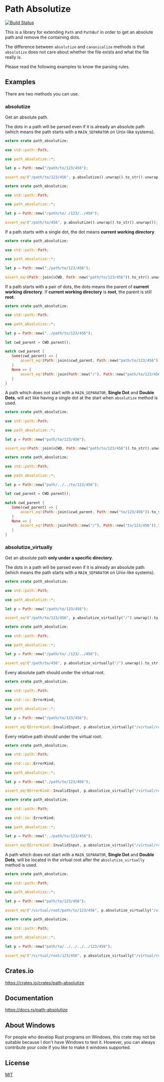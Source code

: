Path Absolutize
====================

[![Build Status](https://travis-ci.org/magiclen/path-absolutize.svg?branch=master)](https://travis-ci.org/magiclen/path-absolutize)


This is a library for extending `Path` and `PathBuf` in order to get an absolute path and remove the containing dots.

The difference between `absolutize` and `canonicalize` methods is that `absolutize` does not care about whether the file exists and what the file really is.

Please read the following examples to know the parsing rules.

## Examples

There are two methods you can use.

### absolutize

Get an absolute path.

The dots in a path will be parsed even if it is already an absolute path (which means the path starts with a `MAIN_SEPARATOR` on Unix-like systems).
    
```rust
extern crate path_absolutize;
    
use std::path::Path;
    
use path_absolutize::*;
    
let p = Path::new("/path/to/123/456");
    
assert_eq!("/path/to/123/456", p.absolutize().unwrap().to_str().unwrap());
```
    
```rust
extern crate path_absolutize;
    
use std::path::Path;
    
use path_absolutize::*;
    
let p = Path::new("/path/to/./123/../456");
    
assert_eq!("/path/to/456", p.absolutize().unwrap().to_str().unwrap());
```
    
If a path starts with a single dot, the dot means **current working directory**. 
    
```rust
extern crate path_absolutize;
    
use std::path::Path;
    
use path_absolutize::*;
    
let p = Path::new("./path/to/123/456");
    
assert_eq!(Path::join(&CWD, Path::new("path/to/123/456")).to_str().unwrap(), p.absolutize().unwrap().to_str().unwrap());
```


If a path starts with a pair of dots, the dots means the parent of **current working directory**. If **current working directory** is **root**, the parent is still **root**.

```rust
extern crate path_absolutize;
    
use std::path::Path;
    
use path_absolutize::*;
    
let p = Path::new("../path/to/123/456");
    
let cwd_parent = CWD.parent();
    
match cwd_parent {
   Some(cwd_parent) => {
       assert_eq!(Path::join(&cwd_parent, Path::new("path/to/123/456")).to_str().unwrap(), p.absolutize().unwrap().to_str().unwrap());
   }
   None => {
       assert_eq!(Path::join(Path::new("/"), Path::new("path/to/123/456")).to_str().unwrap(), p.absolutize().unwrap().to_str().unwrap());
   }
}
```

A path which does not start with a `MAIN_SEPARATOR`, **Single Dot** and **Double Dots**, will act like having a single dot at the start when `absolutize` method is used.
    
```rust
extern crate path_absolutize;
    
use std::path::Path;
    
use path_absolutize::*;
    
let p = Path::new("path/to/123/456");
    
assert_eq!(Path::join(&CWD, Path::new("path/to/123/456")).to_str().unwrap(), p.absolutize().unwrap().to_str().unwrap());
```
    
```rust
extern crate path_absolutize;
    
use std::path::Path;
    
use path_absolutize::*;
    
let p = Path::new("path/../../to/123/456");
    
let cwd_parent = CWD.parent();
    
match cwd_parent {
   Some(cwd_parent) => {
       assert_eq!(Path::join(&cwd_parent, Path::new("to/123/456")).to_str().unwrap(), p.absolutize().unwrap().to_str().unwrap());
   }
   None => {
       assert_eq!(Path::join(Path::new("/"), Path::new("to/123/456")).to_str().unwrap(), p.absolutize().unwrap().to_str().unwrap());
   }
}
```

### absolutize_virtually

Get an absolute path **only under a specific directory**.

The dots in a path will be parsed even if it is already an absolute path (which means the path starts with a `MAIN_SEPARATOR` on Unix-like systems).
    
```rust
extern crate path_absolutize;
    
use std::path::Path;
    
use path_absolutize::*;
    
let p = Path::new("/path/to/123/456");
    
assert_eq!("/path/to/123/456", p.absolutize_virtually("/").unwrap().to_str().unwrap());
```
    
```rust
extern crate path_absolutize;
    
use std::path::Path;
    
use path_absolutize::*;
    
let p = Path::new("/path/to/./123/../456");
    
assert_eq!("/path/to/456", p.absolutize_virtually("/").unwrap().to_str().unwrap());
```
    
Every absolute path should under the virtual root.
    
```rust
extern crate path_absolutize;
    
use std::path::Path;
    
use std::io::ErrorKind;
    
use path_absolutize::*;
    
let p = Path::new("/path/to/123/456");
    
assert_eq!(ErrorKind::InvalidInput, p.absolutize_virtually("/virtual/root").unwrap_err().kind());
```
    
Every relative path should under the virtual root.
    
```rust
extern crate path_absolutize;
    
use std::path::Path;
    
use std::io::ErrorKind;
    
use path_absolutize::*;
    
let p = Path::new("./path/to/123/456");
    
assert_eq!(ErrorKind::InvalidInput, p.absolutize_virtually("/virtual/root").unwrap_err().kind());
```
    
```rust
extern crate path_absolutize;
    
use std::path::Path;
    
use std::io::ErrorKind;
    
use path_absolutize::*;
    
let p = Path::new("../path/to/123/456");
    
assert_eq!(ErrorKind::InvalidInput, p.absolutize_virtually("/virtual/root").unwrap_err().kind());
```
    
A path which does not start with a `MAIN_SEPARATOR`, **Single Dot** and **Double Dots**, will be located in the virtual root after the `absolutize_virtually` method is used.
    
```rust
extern crate path_absolutize;
    
use std::path::Path;
    
use path_absolutize::*;
    
let p = Path::new("path/to/123/456");
    
assert_eq!("/virtual/root/path/to/123/456", p.absolutize_virtually("/virtual/root").unwrap().to_str().unwrap());
```
    
```rust
extern crate path_absolutize;
    
use std::path::Path;
    
use path_absolutize::*;
    
let p = Path::new("path/to/../../../../123/456");
    
assert_eq!("/virtual/root/123/456", p.absolutize_virtually("/virtual/root").unwrap().to_str().unwrap());
```

## Crates.io

https://crates.io/crates/path-absolutize

## Documentation

https://docs.rs/path-absolutize

## About Windows

For people who develop Rust programs on Windows, this crate may not be suitable because I don't have Windows to test it. However, you can always contribute your code if you like to make it windows supported.

## License

[MIT](LICENSE)